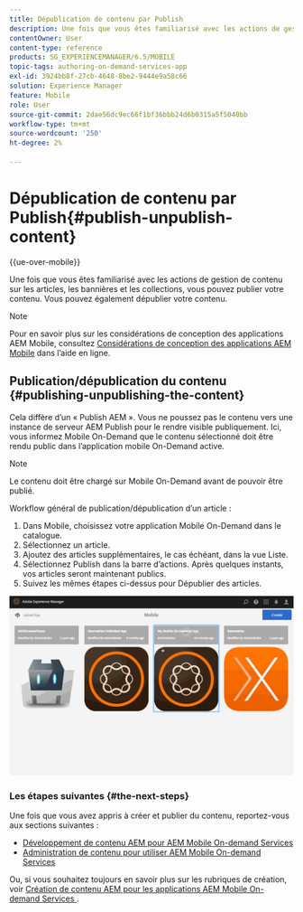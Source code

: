 ```yaml
---
title: Dépublication de contenu par Publish
description: Une fois que vous êtes familiarisé avec les actions de gestion de contenu sur les articles, les bannières et les collections, consultez cette page pour découvrir comment publier votre contenu. Vous pouvez également dépublier votre contenu.
contentOwner: User
content-type: reference
products: SG_EXPERIENCEMANAGER/6.5/MOBILE
topic-tags: authoring-on-demand-services-app
exl-id: 3924bb8f-27cb-4648-8be2-9444e9a58c66
solution: Experience Manager
feature: Mobile
role: User
source-git-commit: 2dae56dc9ec66f1bf36bbb24d6b0315a5f5040bb
workflow-type: tm+mt
source-wordcount: '250'
ht-degree: 2%

---
```


# Dépublication de contenu par Publish{#publish-unpublish-content}

{{ue-over-mobile}}

Une fois que vous êtes familiarisé avec les actions de gestion de contenu sur les articles, les bannières et les collections, vous pouvez publier votre contenu. Vous pouvez également dépublier votre contenu.

>[!NOTE]
>
>Pour en savoir plus sur les considérations de conception des applications AEM Mobile, consultez [Considérations de conception des applications AEM Mobile](https://helpx.adobe.com/fr/digital-publishing-solution/help/aem-mobile-end-of-life-faq.html) dans l’aide en ligne.

## Publication/dépublication du contenu {#publishing-unpublishing-the-content}

Cela diffère d’un « Publish AEM ». Vous ne poussez pas le contenu vers une instance de serveur AEM Publish pour le rendre visible publiquement. Ici, vous informez Mobile On-Demand que le contenu sélectionné doit être rendu public dans l’application mobile On-Demand active.

>[!NOTE]
>
>Le contenu doit être chargé sur Mobile On-Demand avant de pouvoir être publié.

Workflow général de publication/dépublication d’un article :

1. Dans Mobile, choisissez votre application Mobile On-Demand dans le catalogue.
1. Sélectionnez un article.
1. Ajoutez des articles supplémentaires, le cas échéant, dans la vue Liste.
1. Sélectionnez Publish dans la barre d’actions. Après quelques instants, vos articles seront maintenant publics.
1. Suivez les mêmes étapes ci-dessus pour Dépublier des articles.

<!-- FAIL >>[!NOTE]
>
>Generally, you should preflight before publishing. See [Previewing with Preflight](/content/docs/en/aem/6-3/administer/mobile-apps/aem-mobile/previewing-with-preflight-on-demand-services.md) for more details.-->

![chlimage_1-9](assets/chlimage_1-9.gif)

### Les étapes suivantes {#the-next-steps}

Une fois que vous avez appris à créer et publier du contenu, reportez-vous aux sections suivantes :

* [Développement de contenu AEM pour AEM Mobile On-demand Services](/help/mobile/aem-mobile-on-demand.md)
* [Administration de contenu pour utiliser AEM Mobile On-demand Services](/help/mobile/aem-mobile.md)

Ou, si vous souhaitez toujours en savoir plus sur les rubriques de création, voir [ Création de contenu AEM pour les applications AEM Mobile On-demand Services ](/help/mobile/mobile-apps-ondemand.md).
